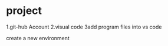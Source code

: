 # project

1.git-hub Account
2.visual code
3add program files into vs code 


create a new environment
